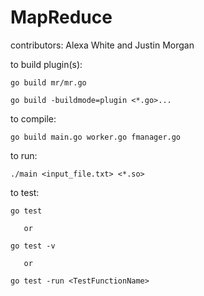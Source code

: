 # MapReduce

contributors: Alexa White and Justin Morgan

to build plugin(s):

    go build mr/mr.go

    go build -buildmode=plugin <*.go>...

to compile:

    go build main.go worker.go fmanager.go

to run:

    ./main <input_file.txt> <*.so>
	
to test:

    go test

       or

    go test -v

       or

    go test -run <TestFunctionName>

